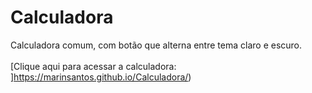# Calculadora
Calculadora comum, com botão que alterna entre tema claro e escuro.<br/><br/>
[Clique aqui para acessar a calculadora: ]https://marinsantos.github.io/Calculadora/)
